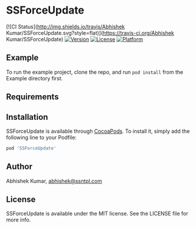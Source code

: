 # SSForceUpdate

[![CI Status](http://img.shields.io/travis/Abhishek Kumar/SSForceUpdate.svg?style=flat)](https://travis-ci.org/Abhishek Kumar/SSForceUpdate)
[![Version](https://img.shields.io/cocoapods/v/SSForceUpdate.svg?style=flat)](http://cocoapods.org/pods/SSForceUpdate)
[![License](https://img.shields.io/cocoapods/l/SSForceUpdate.svg?style=flat)](http://cocoapods.org/pods/SSForceUpdate)
[![Platform](https://img.shields.io/cocoapods/p/SSForceUpdate.svg?style=flat)](http://cocoapods.org/pods/SSForceUpdate)

## Example

To run the example project, clone the repo, and run `pod install` from the Example directory first.

## Requirements

## Installation

SSForceUpdate is available through [CocoaPods](http://cocoapods.org). To install
it, simply add the following line to your Podfile:

```ruby
pod 'SSForceUpdate'
```

## Author

Abhishek Kumar, abhishek@ssntpl.com

## License

SSForceUpdate is available under the MIT license. See the LICENSE file for more info.
